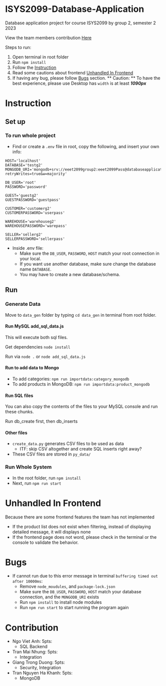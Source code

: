 # ISYS2099-Database-Application
Database application project for course ISYS2099 by group 2, semester 2 2023

View the team members contribution [Here](#contribution)

Steps to run:
1. Open terminal in root folder
2. Run `npm install`
3. Follow the [Instruction](#instruction)
4. Read some cautions about frontend [Unhandled In Frontend](#unhandled-in-frontend)
5. If having any bug, please follow [Bugs](#bugs) section.
** Caution: ** To have the best experience, please use Desktop has `width` is at least ***1090px***

# Instruction

## Set up
### To run whole project
- Find or create a ```.env``` file in root, copy the following, and insert your own info:
``` env
HOST='localhost'
DATABASE='testg2'
MONGODB_URI='mongodb+srv://eeet2099group2:eeet2099Pass@databaseapplicationproj.fexqmnq.mongodb.net/?retryWrites=true&w=majority'

DB_USER='root'
PASSWORD='password'

GUEST='guestg2'
GUESTPASSWORD='guestpass'

CUSTOMER='customerg2'
CUSTOMERPASSWORD='userpass'

WAREHOUSE='warehouseg2'
WAREHOUSEPASSWORD='warepass'

SELLER='sellerg2'
SELLERPASSWORD='sellerpass'
```
- Inside .env file:
  - Make sure the `DB_USER`, `PASSWORD`, `HOST` match your root connection in your local. 
  - If you want use another database, make sure change the database name `DATABASE`.
  - You may have to create a new database/schema.
  

## Run
### Generate Data
Move to `data_gen` folder by typing `cd data_gen` in terminal from root folder.
#### Run MySQL add_sql_data.js
This will execute both sql files.

Get dependencies ```node install```

Run via ```node .``` or ```node add_sql_data.js```
#### Run to add data to Mongo
- To add categories: ```npm run importdata:category_mongodb```
- To add products in MongoDB: ```npm run importdata:product_mongodb```
#### Run SQL files
You can also copy the contents of the files to your MySQL console and run these chunks.

Run db_create first, then db_inserts

#### Other files
- ```create_data.py``` generates CSV files to be used as data
    - ITF: skip CSV altogether and create SQL inserts right away?
- These CSV files are stored in ```py_data/```
### Run Whole System
- In the root folder, run `npm install`
- Next, run `npm run start`

# Unhandled In Frontend
Because there are some frontend features the team has not implemented
- If the product list does not exist when filtering, instead of displaying detailed message, it will displays none
- If the frontend page does not word, please check in the terminal or the console to validate the behavior.
# Bugs
- If cannot run due to this error message in terminal `buffering timed out after 10000ms`:
    - Remove `node_moudules`, and `package-lock.json`
    - Make sure the `DB_USER`, `PASSWORD`, `HOST` match your database connection, and the `MONGODB_URI` exists
    - Run `npm install` to install node modules
    - Run `npm run start` to start running the program again
# Contribution
- Ngo Viet Anh: 5pts:
  - SQL Backend
- Tran Mai Nhung: 5pts:
  - Integration
- Giang Trong Duong: 5pts:
  - Security, Integration
- Tran Nguyen Ha Khanh: 5pts:
  - MongoDB